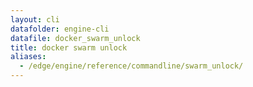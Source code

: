 ```yaml
---
layout: cli
datafolder: engine-cli
datafile: docker_swarm_unlock
title: docker swarm unlock
aliases:
  - /edge/engine/reference/commandline/swarm_unlock/
---
```

<!--
This page is automatically generated from Docker's source code. If you want to
suggest a change to the text that appears here, open a ticket or pull request
in the source repository on GitHub:

https://github.com/docker/cli
-->

